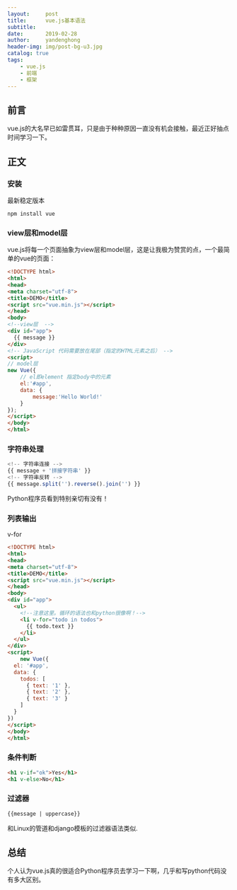 ```yaml
---
layout:     post
title:      vue.js基本语法
subtitle:   
date:       2019-02-28
author:     yandenghong
header-img: img/post-bg-u3.jpg
catalog: true
tags:
    - vue.js
    - 前端
    - 框架
---
```


## 前言

vue.js的大名早已如雷贯耳，只是由于种种原因一直没有机会接触，最近正好抽点时间学习一下。


## 正文

### 安装

最新稳定版本

```
npm install vue
```

### view层和model层

vue.js将每一个页面抽象为view层和model层，这是让我极为赞赏的点，一个最简单的vue的页面：
```html
<!DOCTYPE html>
<html>
<head>
<meta charset="utf-8">
<title>DEMO</title>
<script src="vue.min.js"></script>
</head>
<body>
<!--view层  -->
<div id="app">
  {{ message }}
</div>
<!-- JavaScript 代码需要放在尾部（指定的HTML元素之后） -->
<script>
// model层 
new Vue({
    // el即element 指定body中的元素
    el:'#app',
    data: {
        message:'Hello World!'
    }
});
</script>
</body>
</html>
```

### 字符串处理
```js
<!-- 字符串连接 -->
{{ message + '拼接字符串' }}
<!-- 字符串反转 -->
{{ message.split('').reverse().join('') }}
```
Python程序员看到特别亲切有没有！

### 列表输出
v-for

```html
<!DOCTYPE html>
<html>
<head>
<meta charset="utf-8">
<title>DEMO</title>
<script src="vue.min.js"></script>
</head>
<body>
<div id="app">
  <ul>
    <!--注意这里。循环的语法也和python很像啊！-->
    <li v-for="todo in todos">
      {{ todo.text }}
    </li>
  </ul>
</div>
<script>
    new Vue({
  el: '#app',
  data: {
    todos: [
      { text: '1' },
      { text: '2' },
      { text: '3' }
    ]
  }
})
</script>
</body>
</html>

```

### 条件判断

```html
<h1 v-if="ok">Yes</h1>
<h1 v-else>No</h1>
```

### 过滤器
```html
{{message | uppercase}}
```

和Linux的管道和django模板的过滤器语法类似.


## 总结
个人认为vue.js真的很适合Python程序员去学习一下啊，几乎和写python代码没有多大区别。